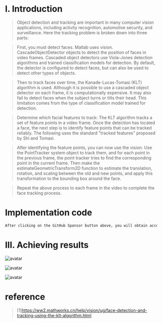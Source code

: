 #  I. Introduction 

>  Object detection and tracking are important in many computer vision applications, including activity recognition, automotive security, and surveillance. Here the tracking problem is broken down into three parts: 

>  First, you must detect faces. Matlab uses vision. CascadeObjectDetector objects to detect the position of faces in video frames. Cascaded object detectors use Viola-Jones detection algorithms and trained classification models for detection. By default, the detector is configured to detect faces, but can also be used to detect other types of objects. 

>  Then to track faces over time, the Kanade-Lucas-Tomasi (KLT) algorithm is used. Although it is possible to use a cascaded object detector on each frame, it is computationally expensive. It may also fail to detect faces when the subject turns or tilts their head. This limitation comes from the type of classification model trained for detection. 

>  Determine which facial features to track: The KLT algorithm tracks a set of feature points in a video frame. Once the detection has located a face, the next step is to identify feature points that can be tracked reliably. The following uses the standard "tracked features" proposed by Shi and Tomasi. 

>  After identifying the feature points, you can now use the vision. Use the PointTracker system object to track them, and for each point in the previous frame, the point tracker tries to find the corresponding point in the current frame. Then make the estimateGeometricTransform2D function to estimate the translation, rotation, and scaling between the old and new points, and apply this transformation to the bounding box around the face. 

>  Repeat the above process to each frame in the video to complete the face tracking process. 

#  Implementation code 

 ```python  
After clicking on the GitHub Sponsor button above, you will obtain access permissions to my private code repository ( https://github.com/slowlon/my_code_bar ) to view this blog code. By searching the code number of this blog, you can find the code you need, code number is: 2024020309574035624
 ```  
#  III. Achieving results 

![avatar]( 3fec6aabd0ef4138a16eb68502d76f0b.png) 

 ![avatar]( c6e9310a763544b7ad5fc4217a1671dc.png) 

 ![avatar]( c0dad7b1785d40d4b31621f83eddcafb.png) 

#  reference 

>  [1]https://ww2.mathworks.cn/help/vision/ug/face-detection-and-tracking-using-the-klt-algorithm.html 

